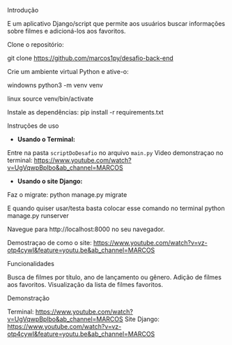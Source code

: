 Introdução

E um aplicativo Django/script que permite aos usuários buscar informações sobre filmes e adicioná-los aos favoritos.

Clone o repositório:

git clone https://github.com/marcos1py/desafio-back-end

Crie um ambiente virtual Python e ative-o:

windowns
python3 -m venv venv

linux
source venv/bin/activate

Instale as dependências:
pip install -r requirements.txt

Instruções de uso

* **Usando o Terminal:**

Entre na pasta `scriptDoDesafio` no arquivo `main.py` 
Video demonstraçao no terminal: https://www.youtube.com/watch?v=UgVqwpBplbo&ab_channel=MARCOS

* **Usando o site Django:**

Faz o migrate:
python manage.py migrate

E quando quiser usar/testa basta colocar esse comando no terminal
python manage.py runserver

Navegue para http://localhost:8000 no seu navegador.

Demostraçao de como o site: https://www.youtube.com/watch?v=vz-otp4cywI&feature=youtu.be&ab_channel=MARCOS

Funcionalidades

Busca de filmes por título, ano de lançamento ou gênero.
Adição de filmes aos favoritos.
Visualização da lista de filmes favoritos.

Demonstração

Terminal: https://www.youtube.com/watch?v=UgVqwpBplbo&ab_channel=MARCOS
Site Django: https://www.youtube.com/watch?v=vz-otp4cywI&feature=youtu.be&ab_channel=MARCOS
